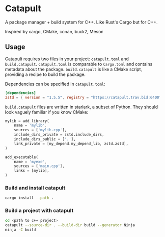 # Catapult
A package manager + build system for C++. Like Rust's Cargo but for C++.

Inspired by cargo, CMake, conan, buck2, Meson

## Usage
Catapult requires two files in your project: `catapult.toml` and `build.catapult`.
`catapult.toml` is comparable to `Cargo.toml` and contains metadata about the package.
`build.catapult` is like a CMake script, providing a recipe to build the package.

Dependencies can be specified in `catapult.toml`:
```toml
[dependencies]
zstd = { version = "1.5.5", registry = "https://catapult.trav.bid:6400", channel = "travbid/main"}
```

`build.catapult` files are written in [starlark](https://bazel.build/rules/language), a subset of Python.
They should look vaguely familiar if you know CMake:
```python
mylib = add_library(
    name = 'mylib',
    sources = ['mylib.cpp'],
    include_dirs_private = zstd.include_dirs,
    include_dirs_public = ['.'],
    link_private = [my_depend.my_depend_lib, zstd.zstd],
)

add_executable(
    name = 'myexe',
    sources = ['main.cpp'],
    links = [mylib],
)
```

### Build and install catapult
```bash
cargo install --path .
```

### Build a project with catapult
```bash
cd <path to c++ project>
catapult --source-dir . --build-dir build --generator Ninja
ninja -C build
```



